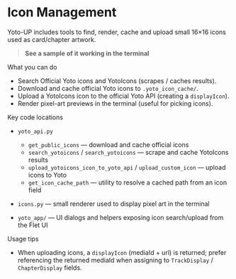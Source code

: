 # Icon Management

Yoto-UP includes tools to find, render, cache and upload small 16×16 icons used as card/chapter artwork.

> **See a sample of it working in the terminal**
>
> <script src="https://asciinema.org/a/ebXKat85slfP1ayc76wWJycsB.js" id="asciicast-ebXKat85slfP1ayc76wWJycsB" async="true"></script>
> 

What you can do

- Search Official Yoto icons and YotoIcons (scrapes / caches results).
- Download and cache official Yoto icons to `.yoto_icon_cache/`.
- Upload a YotoIcons icon to the official Yoto API (creating a `displayIcon`).
- Render pixel-art previews in the terminal (useful for picking icons).

Key code locations

- `yoto_api.py`
  - `get_public_icons` — download and cache official icons
  - `search_yotoicons` / `search_yotoicons` — scrape and cache YotoIcons results
  - `upload_yotoicons_icon_to_yoto_api` / `upload_custom_icon` — upload icons to Yoto
  - `get_icon_cache_path` — utility to resolve a cached path from an icon field

- `icons.py` — small renderer used to display pixel art in the terminal
- `yoto_app/` — UI dialogs and helpers exposing icon search/upload from the Flet UI

Usage tips

- When uploading icons, a `displayIcon` (mediaId + url) is returned; prefer referencing the returned mediaId when assigning to `TrackDisplay` / `ChapterDisplay` fields.
